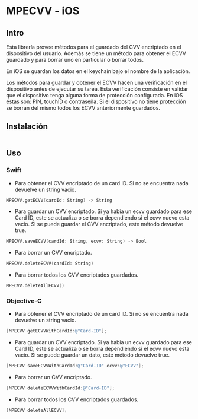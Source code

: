 # MPECVV - iOS

## Intro
Esta librería provee métodos para el guardado del CVV encriptado en el dispositivo del usuario. Además se tiene un método para obtener el ECVV guardado y para borrar uno en particular o borrar todos.

En iOS se guardan los datos en el keychain bajo el nombre de la aplicación.

Los métodos para guardar y obtener el ECVV hacen una verificación en el dispositivo antes de ejecutar su tarea. Esta verificación consiste en validar que el dispositivo tenga alguna forma de protección configurada. En iOS éstas son: PIN, touchID o contraseña. Si el dispositivo no tiene protección se borran del mismo todos los ECVV anteriormente guardados.
## Instalación

```
```

## Uso

### Swift
+ Para obtener el CVV encriptado de un card ID. Si no se encuentra nada devuelve un string vacio.
```swift
MPECVV.getECVV(cardId: String) -> String
```
+ Para guardar un CVV encriptado. Si ya habia un ecvv guardado para ese Card ID, este se actualiza o se borra dependiendo si el ecvv nuevo esta vacio. Si se puede guardar el CVV encriptado, este método devuelve true.
```swift
MPECVV.saveECVV(cardId: String, ecvv: String) -> Bool
```
+ Para borrar un CVV encriptado.
```swift
MPECVV.deleteECVV(cardId: String)
```
+ Para borrar todos los CVV encriptados guardados.
```swift
MPECVV.deleteAllECVV()
```

### Objective-C
+ Para obtener el CVV encriptado de un card ID. Si no se encuentra nada devuelve un string vacio.
```objective-c
[MPECVV getECVVWithCardId:@"Card-ID"];
```
+ Para guardar un CVV encriptado. Si ya habia un ecvv guardado para ese Card ID, este se actualiza o se borra dependiendo si el ecvv nuevo esta vacio. Si se puede guardar un dato, este método devuelve true.
```objective-c
[MPECVV saveECVVWithCardId:@"Card-ID" ecvv:@"ECVV"];
```
+ Para borrar un CVV encriptado.
```objective-c
[MPECVV deleteECVVWithCardId:@"Card-ID"];
```
+ Para borrar todos los CVV encriptados guardados.
```objective-c
[MPECVV deleteAllECVV];
```

